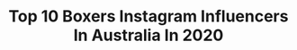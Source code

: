---
title: Top 10 Boxers Instagram Influencers In Australia In 2020
description: >-
  Find top boxers Instagram influencers in Australia in 2020. Most popular hashtags: #corona #rivalboxing #boxersofinstagram #staysafe.
platform: Instagram
profiles:
  - username: "adambub"
    fullname: >-
      Adam Bub
    location: "Australia"
    followers: 22909
    engagement: 706
    commentsToLikes: 0.060317
    id: ckap41k4x5fq00i78tc17xxfh
    verified: false
    hashtags: "#tbt"
  - username: "sugar_neekz"
    fullname: >-
      Sugar Neekz Johnson
    location: "Australia"
    followers: 12891
    engagement: 552
    commentsToLikes: 0.035824
    id: ck5zqwyxfvgi10i14i8sb8kvp
    verified: false
    hashtags: "#wakeuptime, #proboxing, #colour, #covid19"
  - username: "ravengrace.brindleboxer"
    fullname: >-
      Raven Grace & Young Henry
    location: "Australia"
    followers: 8708
    engagement: 743
    commentsToLikes: 0.019019
    id: ck136rc2h7vn90i19pe7bei5r
    verified: false
    hashtags: "#whimzees, #gimmegimme, #nomnom, #slomo"
  - username: "helloitsbuster"
    fullname: >-
      Buster The Boxer
    location: "Australia"
    followers: 9509
    engagement: 788
    commentsToLikes: 0.014674
    id: ck14jg57vk65p0i196blbfn1v
    verified: false
    hashtags: "#corona, #australianfires, #staysafe"
  - username: "tayla_harris"
    fullname: >-
      Tayla ⚡️ Harris
    location: "Australia"
    followers: 118486
    engagement: 373
    commentsToLikes: 0.008776
    id: ck0tyg1agmnsy0i19atnv31bn
    verified: true
    hashtags: "#solution, #bigfreeze6, #backyardbigfreeze, #filltheg"
  - username: "mosesandalaska"
    fullname: >-
      Moses & Alaska
    location: "Australia"
    followers: 11925
    engagement: 548
    commentsToLikes: 0.013389
    id: ck136rb7e7vj20i1901cwexhy
    verified: false
    hashtags: "#tugofwarthursday, #scaredydog, #dogvideo, #whodhavethem"
  - username: "timtszyu"
    fullname: >-
      Tim Tszyu
    location: "Australia"
    followers: 46370
    engagement: 599
    commentsToLikes: 0.016517
    id: ck0u2mc8k0c7b0i19hz2krfxe
    verified: false
    hashtags: "#born2fight, #mytime"
  - username: "michael_zerafa"
    fullname: >-
      Michael "Pretty Boy" Zerafa
    location: "Australia"
    followers: 22597
    engagement: 290
    commentsToLikes: 0.046435
    id: ck15pi5vwy02v0i19jatvuzx9
    verified: false
    hashtags: "#boxingaustralia, #boxingisfamily, #harpy, #vision"
  - username: "demitrapap"
    fullname: >-
      Demi Anthony
    location: "Australia"
    followers: 10646
    engagement: 577
    commentsToLikes: 0.044174
    id: ck0ua1dydba1e0i19yy31mtvg
    verified: false
    hashtags: "#quadgame, #maggieisland, #stingersuits, #boxersofinstagram"
  - username: "_hayleypearson"
    fullname: >-
      Hayley Pearson 🍍 Adelady
    location: "Australia"
    followers: 17339
    engagement: 248
    commentsToLikes: 0.038046
    id: ck5c2bewqwx2s0i11bbm0rxlo
    verified: false
    hashtags: "#tokyo, #clubmedtomamu, #bookthemout, #seesouthaustraliafromhome"
---